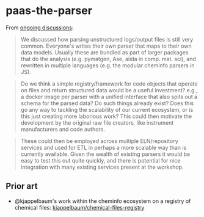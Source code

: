 # paas-the-parser

From [ongoing discussions](https://github.com/MADICES/MADICES-2022/discussions/33#discussioncomment-2134909):

> We discussed how parsing unstructured logs/output files is still very common. Everyone's writes their own parser that maps to their own data models. Usually these are bundled as part of larger packages that do the analysis (e.g. pymatgen, Ase, aiida in comp. mat. sci), and rewritten in multiple languages (e.g. the modular cheminfo parsers in JS).

> Do we think a simple registry/framework for code objects that operate on files and return structured data would be a useful investment? e.g., a docker image per parser with a unified interface that also spits out a schema for the parsed data? Do such things already exist? Does this go any way to tackling the scalability of our current ecosystem, or is this just creating more laborious work? This could then motivate the development by the original raw file creators, like instrument manufacturers and code authors.

>These could then be employed across multiple ELN/repository services and used for ETL in perhaps a more scalable way than is currently available. Given the wealth of existing parsers it would be easy to test this out quite quickly, and there is potential for nice integration with many existing services present at the workshop.

## Prior art

- @kjappelbaum's work within the cheminfo ecosystem on a registry of chemical files: [kjappelbaum/chemical-files-registry](https://github.com/kjappelbaum/chemical-files-registry)
